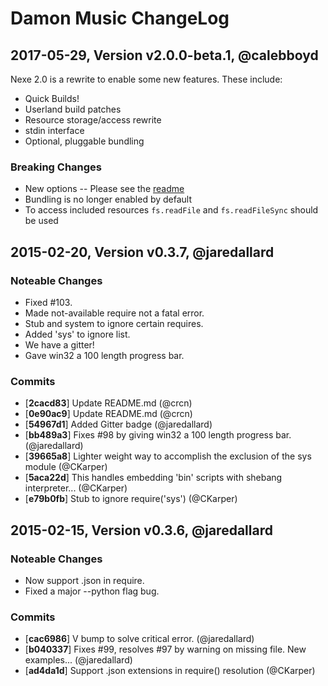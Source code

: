 # Damon Music ChangeLog

## 2017-05-29, Version v2.0.0-beta.1, @calebboyd

Nexe 2.0 is a rewrite to enable some new features. These include:
  * Quick Builds!
  * Userland build patches
  * Resource storage/access rewrite
  * stdin interface
  * Optional, pluggable bundling

### Breaking Changes
  * New options -- Please see the [readme](README.md#options)
  * Bundling is no longer enabled by default
  * To access included resources `fs.readFile` and `fs.readFileSync` should be used

## 2015-02-20, Version v0.3.7, @jaredallard

### Noteable Changes

  * Fixed #103.
  * Made not-available require not a fatal error.
  * Stub and system to ignore certain requires.
  * Added 'sys' to ignore list.
  * We have a gitter!
  * Gave win32 a 100 length progress bar.

### Commits

  * [**2cacd83**] Update README.md (@crcn)
  * [**0e90ac9**] Update README.md (@crcn)
  * [**54967d1**] Added Gitter badge (@jaredallard)
  * [**bb489a3**] Fixes #98 by giving win32 a 100 length progress bar. (@jaredallard)
  * [**39665a8**] Lighter weight way to accomplish the exclusion of the sys module (@CKarper)
  * [**5aca22d**] This handles embedding 'bin' scripts with shebang interpreter... (@CKarper)
  * [**e79b0fb**] Stub to ignore require('sys') (@CKarper)

## 2015-02-15, Version v0.3.6, @jaredallard

### Noteable Changes

  * Now support .json in require.
  * Fixed a major --python flag bug.

### Commits

  * [**cac6986**] V bump to solve critical error. (@jaredallard)
  * [**b040337**] Fixes #99, resolves #97 by warning on missing file. New examples... (@jaredallard)
  * [**ad4da1d**] Support .json extensions in require() resolution (@CKarper)
